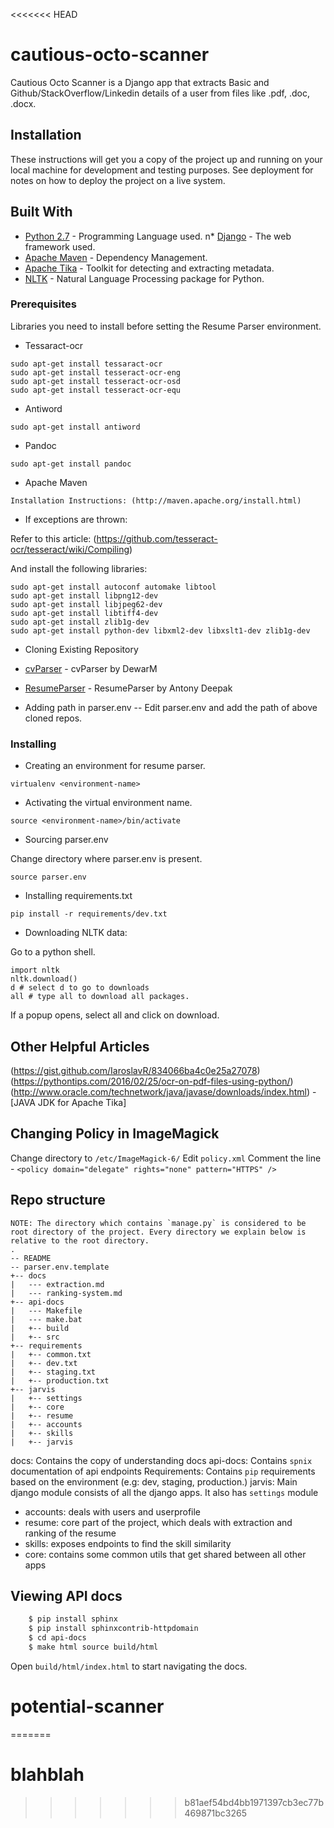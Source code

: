 <<<<<<< HEAD

# cautious-octo-scanner

Cautious Octo Scanner is a Django app that extracts Basic and Github/StackOverflow/Linkedin details of a user from files like .pdf, .doc, .docx.

## Installation

These instructions will get you a copy of the project up and running on your local machine for development and testing purposes. See deployment for notes on how to deploy the project on a live system.

## Built With

* [Python 2.7](http://www.python.org/) - Programming Language used.
n* [Django](https://www.djangoproject.com/) - The web framework used.
* [Apache Maven](https://maven.apache.org/) - Dependency Management.
* [Apache Tika](https://tika.apache.org/) - Toolkit for detecting and extracting metadata.
* [NLTK](http://www.nltk.org/) - Natural Language Processing package for Python.

### Prerequisites

Libraries you need to install before setting the Resume Parser environment.

- Tessaract-ocr

```
sudo apt-get install tessaract-ocr
sudo apt-get install tesseract-ocr-eng
sudo apt-get install tesseract-ocr-osd
sudo apt-get install tesseract-ocr-equ
```

- Antiword

```
sudo apt-get install antiword
```
- Pandoc

```
sudo apt-get install pandoc
```

- Apache Maven

```
Installation Instructions: (http://maven.apache.org/install.html)
```

- If exceptions are thrown:

Refer to this article: (https://github.com/tesseract-ocr/tesseract/wiki/Compiling)

And install the following libraries:

```
sudo apt-get install autoconf automake libtool
sudo apt-get install libpng12-dev
sudo apt-get install libjpeg62-dev
sudo apt-get install libtiff4-dev
sudo apt-get install zlib1g-dev
sudo apt-get install python-dev libxml2-dev libxslt1-dev zlib1g-dev
```

- Cloning Existing Repository

 * [cvParser](https://github.com/DewarM/cvParser) - cvParser by DewarM

 * [ResumeParser](https://github.com/antonydeepak/ResumeParser) - ResumeParser by Antony Deepak

- Adding path in parser.env
 -- Edit parser.env and add the path of above cloned repos.

### Installing

- Creating an environment for resume parser.

```
virtualenv <environment-name>
```

- Activating the virtual environment name.

```
source <environment-name>/bin/activate
```

- Sourcing parser.env

Change directory where parser.env is present.

```
source parser.env
```

- Installing requirements.txt

```
pip install -r requirements/dev.txt
```

- Downloading NLTK data:

Go to a python shell.

```
import nltk
nltk.download()
d # select d to go to downloads
all # type all to download all packages.
```

If a popup opens, select all and click on download.

## Other Helpful Articles
(https://gist.github.com/IaroslavR/834066ba4c0e25a27078)
(https://pythontips.com/2016/02/25/ocr-on-pdf-files-using-python/)
(http://www.oracle.com/technetwork/java/javase/downloads/index.html) - [JAVA JDK for Apache Tika]

## Changing Policy in ImageMagick

Change directory to `/etc/ImageMagick-6/`
Edit `policy.xml`
Comment the line - `<policy domain="delegate" rights="none" pattern="HTTPS" />`

## Repo structure
	NOTE: The directory which contains `manage.py` is considered to be root directory of the project. Every directory we explain below is relative to the root directory.
	.
	-- README
	-- parser.env.template
	+-- docs
	|   --- extraction.md
	|   --- ranking-system.md
	+-- api-docs
	|   --- Makefile
	|   --- make.bat
	|   +-- build
	|   +-- src
	+-- requirements
	|   +-- common.txt
	|   +-- dev.txt
	|   +-- staging.txt
	|   +-- production.txt
	+-- jarvis
	|   +-- settings
	|   +-- core
	|   +-- resume
	|   +-- accounts
	|   +-- skills
	|   +-- jarvis


docs: Contains the copy of understanding docs
api-docs: Contains `spnix` documentation of api endpoints
Requirements: Contains `pip` requirements based on the environment (e.g: dev, staging, production.)
jarvis: Main django module consists of all the django apps. It also has `settings` module
  * accounts: deals with users and userprofile
  * resume: core part of the project, which deals with extraction and ranking of the resume
  * skills: exposes endpoints to find the skill similarity
  * core: contains some common utils that get shared between all other apps

## Viewing API docs

```bash
	$ pip install sphinx
	$ pip install sphinxcontrib-httpdomain
	$ cd api-docs
	$ make html source build/html
```

Open `build/html/index.html` to start navigating the docs.

# potential-scanner


=======
# blahblah
>>>>>>> b81aef54bd4bb1971397cb3ec77b469871bc3265
